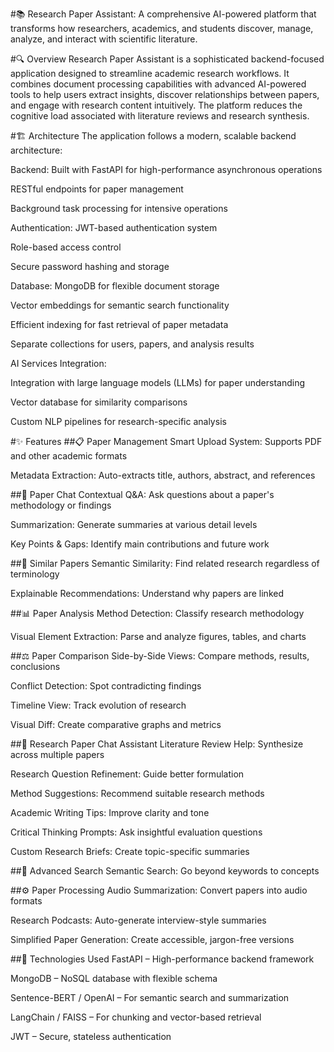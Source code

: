 #📚 Research Paper Assistant:
A comprehensive AI-powered platform that transforms how researchers, academics, and students discover, manage, analyze, and interact with scientific literature.

#🔍 Overview
Research Paper Assistant is a sophisticated backend-focused application designed to streamline academic research workflows. It combines document processing capabilities with advanced AI-powered tools to help users extract insights, discover relationships between papers, and engage with research content intuitively. The platform reduces the cognitive load associated with literature reviews and research synthesis.

#🏗️ Architecture
The application follows a modern, scalable backend architecture:

Backend: Built with FastAPI for high-performance asynchronous operations

RESTful endpoints for paper management

Background task processing for intensive operations

Authentication: JWT-based authentication system

Role-based access control

Secure password hashing and storage

Database: MongoDB for flexible document storage

Vector embeddings for semantic search functionality

Efficient indexing for fast retrieval of paper metadata

Separate collections for users, papers, and analysis results

AI Services Integration:

Integration with large language models (LLMs) for paper understanding

Vector database for similarity comparisons

Custom NLP pipelines for research-specific analysis

#✨ Features
##📋 Paper Management
Smart Upload System: Supports PDF and other academic formats

Metadata Extraction: Auto-extracts title, authors, abstract, and references

##💬 Paper Chat
Contextual Q&A: Ask questions about a paper's methodology or findings

Summarization: Generate summaries at various detail levels

Key Points & Gaps: Identify main contributions and future work

##🔗 Similar Papers
Semantic Similarity: Find related research regardless of terminology

Explainable Recommendations: Understand why papers are linked

##📊 Paper Analysis
Method Detection: Classify research methodology

Visual Element Extraction: Parse and analyze figures, tables, and charts

##⚖️ Paper Comparison
Side-by-Side Views: Compare methods, results, conclusions

Conflict Detection: Spot contradicting findings

Timeline View: Track evolution of research

Visual Diff: Create comparative graphs and metrics

##🤖 Research Paper Chat Assistant
Literature Review Help: Synthesize across multiple papers

Research Question Refinement: Guide better formulation

Method Suggestions: Recommend suitable research methods

Academic Writing Tips: Improve clarity and tone

Critical Thinking Prompts: Ask insightful evaluation questions

Custom Research Briefs: Create topic-specific summaries

##🔎 Advanced Search
Semantic Search: Go beyond keywords to concepts

##⚙️ Paper Processing
Audio Summarization: Convert papers into audio formats

Research Podcasts: Auto-generate interview-style summaries

Simplified Paper Generation: Create accessible, jargon-free versions

##🚀 Technologies Used
FastAPI – High-performance backend framework

MongoDB – NoSQL database with flexible schema

Sentence-BERT / OpenAI – For semantic search and summarization

LangChain / FAISS – For chunking and vector-based retrieval

JWT – Secure, stateless authentication
